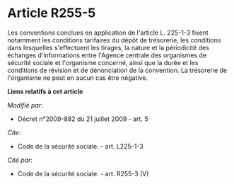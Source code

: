 # Article R255-5

Les conventions conclues en application de l'article L. 225-1-3 fixent notamment les conditions tarifaires du dépôt de
trésorerie, les conditions dans lesquelles s'effectuent les tirages, la nature et la périodicité des échanges d'informations
entre l'Agence centrale des organismes de sécurité sociale et l'organisme concerné, ainsi que la durée et les conditions de
révision et de dénonciation de la convention. La trésorerie de l'organisme ne peut en aucun cas être négative.

**Liens relatifs à cet article**

_Modifié par_:

  - Décret n°2009-882 du 21 juillet 2009 - art. 5

_Cite_:

  - Code de la sécurité sociale. - art. L225-1-3

_Cité par_:

  - Code de la sécurité sociale. - art. R255-3 (V)
